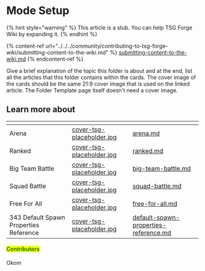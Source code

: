 # Mode Setup

{% hint style="warning" %}
This article is a stub. You can help TSG Forge Wiki by expanding it.
{% endhint %}

{% content-ref url="../../../community/contributing-to-tsg-forge-wiki/submitting-content-to-the-wiki.md" %}
[submitting-content-to-the-wiki.md](../../../community/contributing-to-tsg-forge-wiki/submitting-content-to-the-wiki.md)
{% endcontent-ref %}



Give a brief explanation of the topic this folder is about and at the end, list all the articles that this folder contains within the cards. The cover image of the cards should be the same 21:9 cover image that is used on the linked article. The Folder Template page itself doesn't need a cover image.



## Learn more about

<table data-view="cards"><thead><tr><th></th><th data-hidden data-card-cover data-type="files"></th><th data-hidden data-card-target data-type="content-ref"></th></tr></thead><tbody><tr><td>Arena</td><td><a href="../../../.gitbook/assets/cover-tsg-placeholder.jpg">cover-tsg-placeholder.jpg</a></td><td><a href="arena.md">arena.md</a></td></tr><tr><td>Ranked</td><td><a href="../../../.gitbook/assets/cover-tsg-placeholder.jpg">cover-tsg-placeholder.jpg</a></td><td><a href="ranked.md">ranked.md</a></td></tr><tr><td>Big Team Battle</td><td><a href="../../../.gitbook/assets/cover-tsg-placeholder.jpg">cover-tsg-placeholder.jpg</a></td><td><a href="big-team-battle.md">big-team-battle.md</a></td></tr><tr><td>Squad Battle</td><td><a href="../../../.gitbook/assets/cover-tsg-placeholder.jpg">cover-tsg-placeholder.jpg</a></td><td><a href="squad-battle.md">squad-battle.md</a></td></tr><tr><td>Free For All</td><td><a href="../../../.gitbook/assets/cover-tsg-placeholder.jpg">cover-tsg-placeholder.jpg</a></td><td><a href="free-for-all.md">free-for-all.md</a></td></tr><tr><td>343 Default Spawn Properties Reference</td><td><a href="../../../.gitbook/assets/cover-tsg-placeholder.jpg">cover-tsg-placeholder.jpg</a></td><td><a href="default-spawn-properties-reference.md">default-spawn-properties-reference.md</a></td></tr></tbody></table>



#### <mark style="color:green;">Contributors</mark>

Okom
